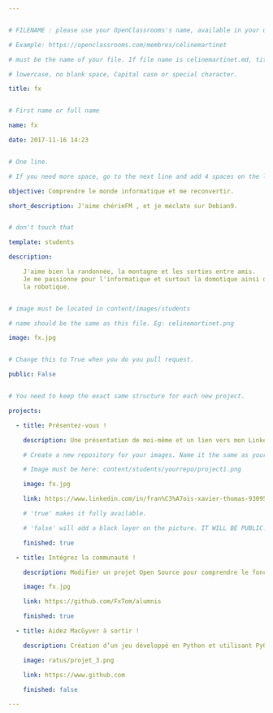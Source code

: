 ```yaml
---


# FILENAME : please use your OpenClassrooms's name, available in your url.

# Example: https://openclassrooms.com/membres/celinemartinet

# must be the name of your file. If file name is celinemartinet.md, title is celinemartinet.

# lowercase, no blank space, Capital case or special character.

title: fx


# First name or full name

name: fx

date: 2017-11-16 14:23


# One line.

# If you need more space, go to the next line and add 4 spaces on the left, as in 'description'.

objective: Comprendre le monde informatique et me reconvertir.

short_description: J'aime chérieFM , et je méclate sur Debian9.


# don't touch that

template: students

description:

    J'aime bien la randonnée, la montagne et les sorties entre amis. 
    Je me passionne pour l'informatique et surtout la domotique ainsi que 
    la robotique.


# image must be located in content/images/students

# name should be the same as this file. Eg: celinemartinet.png

image: fx.jpg


# Change this to True when you do you pull request.

public: False


# You need to keep the exact same structure for each new project.

projects:

  - title: Présentez-vous !

    description: Une présentation de moi-même et un lien vers mon LinkedIn.

    # Create a new repository for your images. Name it the same as your nickname and profile picture.

    # Image must be here: content/students/yourrepo/project1.png

    image: fx.jpg

    link: https://www.linkedin.com/in/fran%C3%A7ois-xavier-thomas-930955152/

    # 'true' makes it fully available.

    # 'false' will add a black layer on the picture. IT WILL BE PUBLIC!

    finished: true

  - title: Intégrez la communauté !

    description: Modifier un projet Open Source pour comprendre le fonctionnement de Git, de Github et des pull requests. 

    image: fx.jpg

    link: https://github.com/FxTom/alumnis

    finished: true

  - title: Aidez MacGyver à sortir !

    description: Création d’un jeu développé en Python et utilisant PyGame.

    image: ratus/projet_3.png

    link: https://www.github.com

    finished: false

---
```

